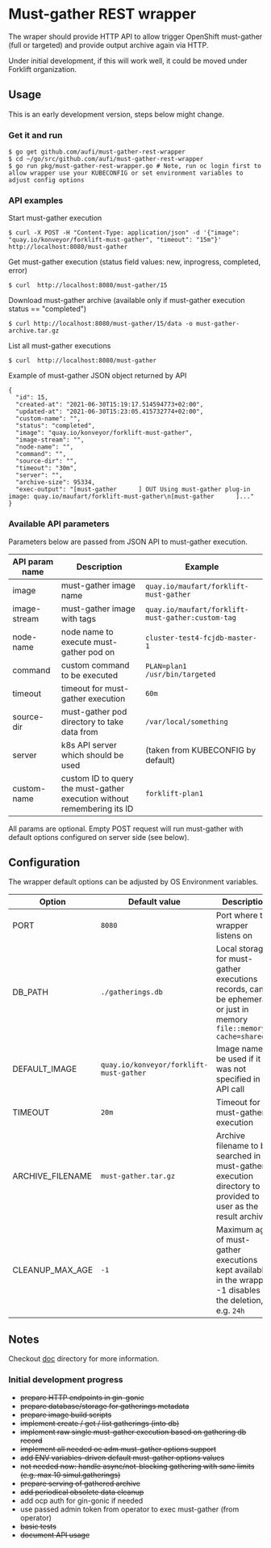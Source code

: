 # Must-gather REST wrapper

The wraper should provide HTTP API to allow trigger OpenShift must-gather (full or targeted) and provide output archive again via HTTP.

Under initial development, if this will work well, it could be moved under Forklift organization.

## Usage

This is an early development version, steps below might change.

### Get it and run

```
$ go get github.com/aufi/must-gather-rest-wrapper
$ cd ~/go/src/github.com/aufi/must-gather-rest-wrapper
$ go run pkg/must-gather-rest-wrapper.go # Note, run oc login first to allow wrapper use your KUBECONFIG or set environment variables to adjust config options
```

### API examples

Start must-gather execution

```
$ curl -X POST -H "Content-Type: application/json" -d '{"image": "quay.io/konveyor/forklift-must-gather", "timeout": "15m"}' http://localhost:8080/must-gather
```

Get must-gather execution (status field values: new, inprogress, completed, error)

```
$ curl  http://localhost:8080/must-gather/15
```

Download must-gather archive (available only if must-gather execution status == "completed")

```
$ curl http://localhost:8080/must-gather/15/data -o must-gather-archive.tar.gz
```

List all must-gather executions

```
$ curl  http://localhost:8080/must-gather
```

Example of must-gather JSON object returned by API
```
{
  "id": 15,
  "created-at": "2021-06-30T15:19:17.514594773+02:00",
  "updated-at": "2021-06-30T15:23:05.415732774+02:00",
  "custom-name": "",
  "status": "completed",
  "image": "quay.io/konveyor/forklift-must-gather",
  "image-stream": "",
  "node-name": "",
  "command": "",
  "source-dir": "",
  "timeout": "30m",
  "server": "",
  "archive-size": 95334,
  "exec-output": "[must-gather      ] OUT Using must-gather plug-in image: quay.io/maufart/forklift-must-gather\n[must-gather      ]..."
}
```

### Available API parameters

Parameters below are passed from JSON API to must-gather execution.

API param name | Description | Example
--- | --- | ---
image | must-gather image name | ```quay.io/maufart/forklift-must-gather```
image-stream | must-gather image with tags | ```quay.io/maufart/forklift-must-gather:custom-tag```
node-name | node name to execute must-gather pod on | ```cluster-test4-fcjdb-master-1```
command | custom command to be executed | ```PLAN=plan1 /usr/bin/targeted```
timeout | timeout for must-gather execution | ```60m```
source-dir | must-gather pod directory to take data from | ```/var/local/something```
server | k8s API server which should be used | (taken from KUBECONFIG by default)
custom-name | custom ID to query the must-gather execution without remembering its ID | ```forklift-plan1```

All params are optional. Empty POST request will run must-gather with default options configured on server side (see below).

## Configuration

The wrapper default options can be adjusted by OS Environment variables.

Option | Default value | Description
--- | --- | ---
PORT | ```8080``` | Port where the wrapper listens on
DB_PATH | ```./gatherings.db``` | Local storage for must-gather executions records, can be ephemeral or just in memory ```file::memory:?cache=shared```
DEFAULT_IMAGE | ```quay.io/konveyor/forklift-must-gather``` | Image name to be used if it was not specified in API call
TIMEOUT | ```20m``` | Timeout for must-gather execution
ARCHIVE_FILENAME | ```must-gather.tar.gz``` | Archive filename to be searched in must-gather execution directory to be provided to user as the result archive
CLEANUP_MAX_AGE | ```-1``` | Maximum age of must-gather executions kept available in the wrapper, -1 disables the deletion, e.g. ```24h```

## Notes

Checkout [doc](doc/README.md) directory for more information.

### Initial development progress

- <del>prepare HTTP endpoints in gin-gonic</del>
- <del>prepare database/storage for gatherings metadata</del>
- <del>prepare image build scripts</del>
- <del>implement create / get / list gatherings (into db)</del>
- <del>implement raw single must-gather execution based on gathering db record</del>
- <del>implement all needed oc adm must-gather options support</del>
- <del>add ENV variables-driven default must-gather options values</del>
- <del>not needed now: handle async/not-blocking gathering with sane limits (e.g. max 10 simul.gatherings)</del>
- <del>prepare serving of gathered archive</del>
- <del>add periodical obsolete data cleanup</del>
- add ocp auth for gin-gonic if needed
- use passed admin token from operator to exec must-gather (from operator)
- <del>basic tests</del>
- <del>document API usage</del>
